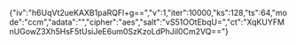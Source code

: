 {"iv":"h6UqVt2ueKAXB1paRQFl+g==","v":1,"iter":10000,"ks":128,"ts":64,"mode":"ccm","adata":"","cipher":"aes","salt":"vS51OOtEbqU=","ct":"XqKUYFMnUGowZ3Xh5HsF5tUsiJeE6um0SzKzoLdPhJil0Cm2VQ=="}
